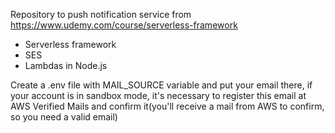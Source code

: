 Repository to push notification service from https://www.udemy.com/course/serverless-framework

- Serverless framework
- SES
- Lambdas in Node.js


Create a .env file with MAIL_SOURCE variable and put your email there, if your account is in sandbox mode, it's necessary to register this email at AWS Verified Mails and confirm it(you'll receive a mail from AWS to confirm, so you need a valid email)